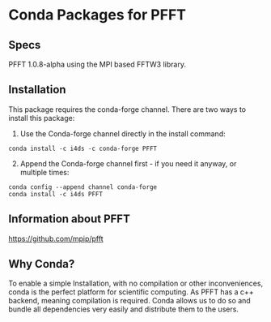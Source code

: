 # Conda Packages for PFFT

## Specs

PFFT 1.0.8-alpha using the MPI based FFTW3 library. 

##  Installation

This package requires the conda-forge channel. There are two ways to install this package:

1. Use the Conda-forge channel directly in the install command:

```
conda install -c i4ds -c conda-forge PFFT 
```

2. Append the Conda-forge channel first - if you need it anyway, or multiple times:

```
conda config --append channel conda-forge
conda install -c i4ds PFFT 
```

## Information about PFFT

https://github.com/mpip/pfft

## Why Conda?
To enable a simple Installation, with no compilation or other inconveniences, conda is the perfect platform for scientific computing. As PFFT has a c++ backend, meaning compilation is required. Conda allows us to do so and bundle all dependencies very easily and distribute them to the users.
